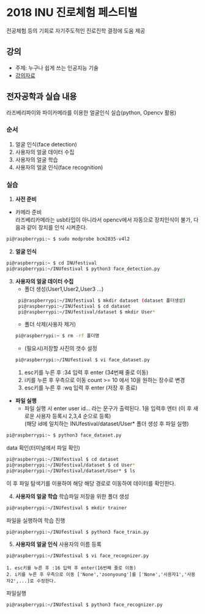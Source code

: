 # 2018 INU 진로체험 페스티벌
전공체험 등의 기회로 자기주도적인 진로진학 결정에 도움 제공

## 강의
* 주제: 누구나 쉽게 쓰는 인공지능 기술
* [강의자료](INU_Festival_인공지능_v3.pdf)

## 전자공학과 실습 내용
라즈베리파이와 파이카메라를 이용한 얼굴인식 실습(python, Opencv 활용)
### 순서
1. 얼굴 인식(face detection)
1. 사용자의 얼굴 데이터 수집
1. 사용자의 얼굴 학습
1. 사용자의 얼굴 인식(face recognition)
### 실습
1. **사전 준비**<br>
* 카메라 준비<br>
   라즈베리카메라는 usb타입이 아니라서 opencv에서 자동으로 장치인식이 불가, 다음과 같이 장치를 인식 시켜준다.
```bash
pi@raspberrypi:~ $ sudo modprobe bcm2835-v4l2
```
2. **얼굴 인식**<br>
```bash
pi@raspberrypi:~ $ cd INUfestival
pi@raspberrypi:~/INUfestival $ python3 face_detection.py
```
3. **사용자의 얼굴 데이터 수집**<br>
   * 폴더 생성(User1,User2,User3 ...)
   ```bash
    pi@raspberrypi:~/INUfestival $ mkdir dataset (dataset 폴더생성)
    pi@raspberrypi:~/INUfestival $ cd dataset
    pi@raspberrypi:~/INUfestival/dataset $ mkdir User*
    ```
    * 폴더 삭제(사용자 제거)
    ```bash
    pi@raspberrypi:~ $ rm -rf 폴더명
    ```
    * (필요시)저장할 사진의 갯수 설정
    ```bash
    pi@raspberrypi:~/INUfestival $ vi face_dataset.py
    ```
    1. esc키를 누른 후 :34 입력 후 enter (34번째 줄로 이동)
    1. i키를 누른 후 우측으로 이동 count >= 10 에서 10을 원하는 장수로 변경
    1. esc키를 누른 후 :wq 입력 후 enter (저장 후 종료)<br>

* **파일 실행**<br>
    * 파일 실행 시 enter user id... 라는 문구가 출력된다. 1을 입력후 엔터
    (이 후 새로운 사용자 등록시 2,3,4 순으로 등록)<br>
    (해당 id에 일치하는 INUfestival/dataset/User\* 폴더 생성 후 파일 실행)
```bash
pi@raspberrypi:~ $ python3 face_dataset.py
```
data 확인(터미널에서 파일 확인)
```bash
pi@raspberrypi:~/INUfestival $ cd dataset
pi@raspberrypi:~/INUfestival/dataset $ cd User*
pi@raspberrypi:~/INUfestival/dataset/User* $ ls
```
이 후 파일 탐색기를 이용하여 해당 해당 경로로 이동하여 데이터를 확인한다.

4. **사용자의 얼굴 학습**
학습파일 저장을 위한 폴더 생성
```bash
pi@raspberrypi:~/INUfestival $ mkdir trainer
```
파일을 실행하여 학습 진행
```bash
pi@raspberrypi:~/INUfestival $ python3 face_train.py
```

5. **사용자의 얼굴 인식**
사용자의 이름 등록
```bash
pi@raspberrypi:~/INUfestival $ vi face_recognizer.py
```
    1. esc키를 누른 후 :16 입력 후 enter(16번째 줄로 이동)
    2. i키를 누른 후 우측으로 이동 ['None','zoonyoung']를 ['None','사용자1','사용자2',...]로 수정한다. 
파일실행
```bash
pi@raspberrypi:~/INUfestival $ python3 face_recognizer.py
```

